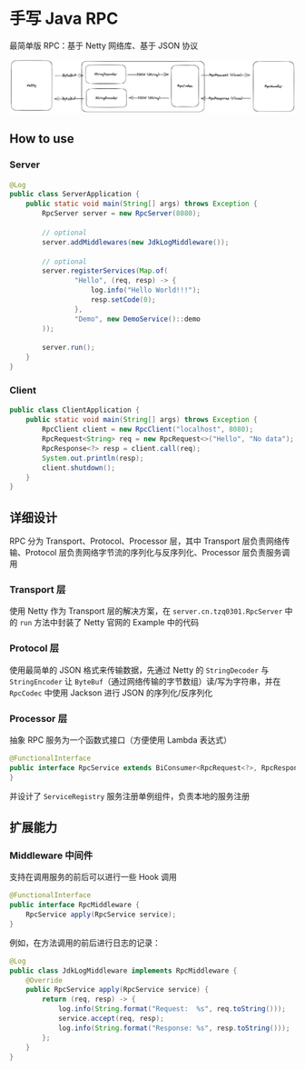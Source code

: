 # 手写 Java RPC

最简单版 RPC：基于 Netty 网络库、基于 JSON 协议

![img.png](imgs/img.png)

## How to use

### Server 

```java
@Log
public class ServerApplication {
    public static void main(String[] args) throws Exception {
        RpcServer server = new RpcServer(8080);

        // optional
        server.addMiddlewares(new JdkLogMiddleware());

        // optional
        server.registerServices(Map.of(
                "Hello", (req, resp) -> {
                    log.info("Hello World!!!");
                    resp.setCode(0);
                },
                "Demo", new DemoService()::demo
        ));
        
        server.run();
    }
}
```

### Client

```java
public class ClientApplication {
    public static void main(String[] args) throws Exception {
        RpcClient client = new RpcClient("localhost", 8080);
        RpcRequest<String> req = new RpcRequest<>("Hello", "No data");
        RpcResponse<?> resp = client.call(req);
        System.out.println(resp);
        client.shutdown();
    }
}
```

## 详细设计

RPC 分为 Transport、Protocol、Processor 层，其中 Transport 层负责网络传输、Protocol 层负责网络字节流的序列化与反序列化、Processor 层负责服务调用

### Transport 层

使用 Netty 作为 Transport 层的解决方案，在 `server.cn.tzq0301.RpcServer` 中的 `run` 方法中封装了 Netty 官网的 Example 中的代码

### Protocol 层

使用最简单的 JSON 格式来传输数据，先通过 Netty 的 `StringDecoder` 与 `StringEncoder` 让 `ByteBuf`（通过网络传输的字节数组）读/写为字符串，并在 `RpcCodec` 中使用 Jackson 进行 JSON 的序列化/反序列化

### Processor 层

抽象 RPC 服务为一个函数式接口（方便使用 Lambda 表达式）

```java
@FunctionalInterface
public interface RpcService extends BiConsumer<RpcRequest<?>, RpcResponse<?>> {
}
```

并设计了 `ServiceRegistry` 服务注册单例组件，负责本地的服务注册

## 扩展能力

### Middleware 中间件

支持在调用服务的前后可以进行一些 Hook 调用

```java
@FunctionalInterface
public interface RpcMiddleware {
    RpcService apply(RpcService service);
}
```

例如，在方法调用的前后进行日志的记录：

```java
@Log
public class JdkLogMiddleware implements RpcMiddleware {
    @Override
    public RpcService apply(RpcService service) {
        return (req, resp) -> {
            log.info(String.format("Request:  %s", req.toString()));
            service.accept(req, resp);
            log.info(String.format("Response: %s", resp.toString()));
        };
    }
}
```
